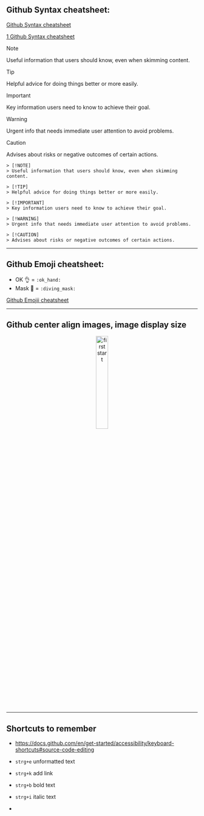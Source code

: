 ## Github Syntax cheatsheet:
[Github Syntax cheatsheet](https://docs.github.com/de/get-started/writing-on-github/getting-started-with-writing-and-formatting-on-github/basic-writing-and-formatting-syntax)

[1 Github Syntax cheatsheet](https://github.com/lifeparticle/Markdown-Cheatsheet)

> [!NOTE]
> Useful information that users should know, even when skimming content.

> [!TIP]
> Helpful advice for doing things better or more easily.

> [!IMPORTANT]
> Key information users need to know to achieve their goal.

> [!WARNING]
> Urgent info that needs immediate user attention to avoid problems.

> [!CAUTION]
> Advises about risks or negative outcomes of certain actions.

```
> [!NOTE]
> Useful information that users should know, even when skimming content.

> [!TIP]
> Helpful advice for doing things better or more easily.

> [!IMPORTANT]
> Key information users need to know to achieve their goal.

> [!WARNING]
> Urgent info that needs immediate user attention to avoid problems.

> [!CAUTION]
> Advises about risks or negative outcomes of certain actions.

```
----

## Github Emoji cheatsheet:
- OK :ok_hand: = `:ok_hand:`
- Mask 🤿 = `:diving_mask:`

[Github Emojii cheatsheet](https://github.com/ikatyang/emoji-cheat-sheet/blob/master/README.md) 

----

## Github center align images, image display size


<p align="center" width="100%">
    <img width="25%" src="https://github.com/user-attachments/assets/91d50e8e-3aa6-418a-b091-d97c9c29079f" alt="first start">
</p>

----

## Shortcuts to remember

+ https://docs.github.com/en/get-started/accessibility/keyboard-shortcuts#source-code-editing

+ `strg+e` unformatted text
+ `strg+k` add link
+ `strg+b` bold text
+ `strg+i` italic text
+ 

